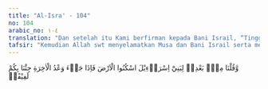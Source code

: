 ```yaml
---
title: "Al-Isra' - 104"
no: 104
arabic_no: ١٠٤
translation: "Dan setelah itu Kami berfirman kepada Bani Israil, “Tinggallah di negeri ini, tetapi apabila masa berbangkit datang, niscaya Kami kumpulkan kamu dalam keadaan bercampur baur.”"
tafsir: "Kemudian Allah swt menyelamatkan Musa dan Bani Israil serta memerintahkan mereka agar mendiami negeri yang telah dijanjikan kepada mereka sampai waktu yang ditentukan. Jika telah sampai waktunya, mereka akan diwafatkan kemudian dibangkitkan kembali pada hari kiamat, untuk menetapkan keputusan yang paling adil di antara mereka. Ketika itu, mereka beserta musuh-musuhnya bercampur baur dan menyatu untuk menerima balasan dari Allah. Perbuatan baik akan dibalas dengan pahala yang berlipat ganda, sedangkan perbuatan mungkar akan dibalas dengan siksa neraka."
---
```

وَّقُلْنَا مِنْۢ بَعْدِهٖ لِبَنِيْٓ اِسْرَاۤءِيْلَ اسْكُنُوا الْاَرْضَ فَاِذَا جَاۤءَ وَعْدُ الْاٰخِرَةِ جِئْنَا بِكُمْ لَفِيْفًاۗ   